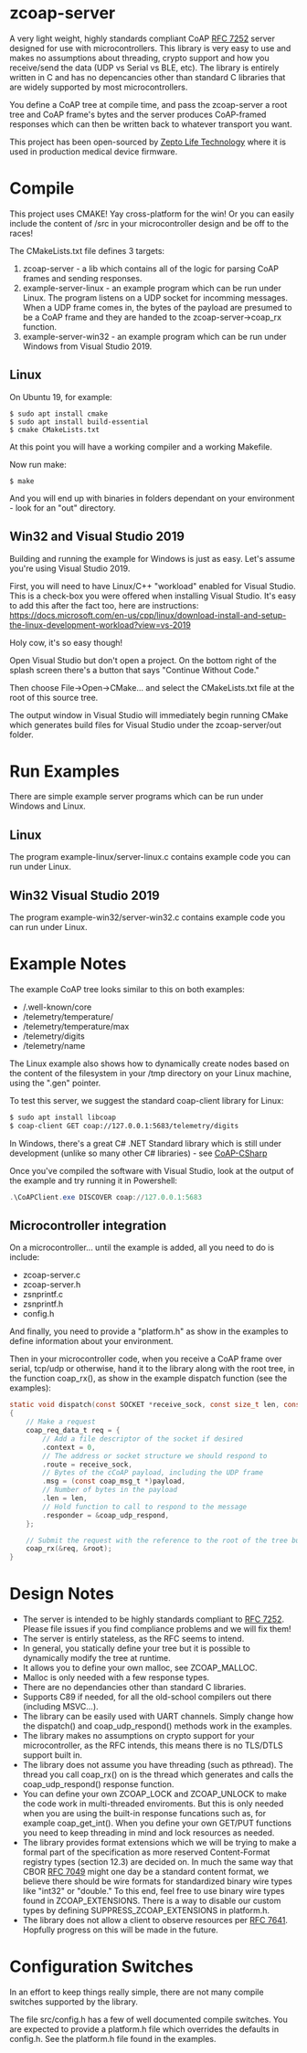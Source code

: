 # zcoap-server

A very light weight, highly standards compliant CoAP [RFC 7252](https://tools.ietf.org/html/rfc7252) server designed for use with microcontrollers.  This library is very easy to use and makes no assumptions about threading, crypto support and how you receive/send the data (UDP vs Serial vs BLE, etc).  The library is entirely written in C and has no depencancies other than standard C libraries that are widely supported by most microcontrollers.

You define a CoAP tree at compile time, and pass the zcoap-server a root tree and CoAP frame's bytes and the server produces CoAP-framed responses which can then be written back to whatever transport you want.

This project has been open-sourced by [Zepto Life Technology](http://zeptolife.com/) where it is used in production medical device firmware.

# Compile

This project uses CMAKE!  Yay cross-platform for the win!  Or you can easily include the content of /src in your microcontroller design and be off to the races!

The CMakeLists.txt file defines 3 targets:

1. zcoap-server - a lib which contains all of the logic for parsing CoAP frames and sending responses.
2. example-server-linux - an example program which can be run under Linux.  The program listens on a UDP socket for incomming messages.  When a UDP frame comes in, the bytes of the payload are presumed to be a CoAP frame and they are handed to the zcoap-server->coap_rx function.
3. example-server-win32 - an example program which can be run under Windows from Visual Studio 2019.

## Linux

 On Ubuntu 19, for example:

 ```
 $ sudo apt install cmake
 $ sudo apt install build-essential
 $ cmake CMakeLists.txt
```
At this point you will have a working compiler and a working Makefile.

Now run make:

```
$ make
```

And you will end up with binaries in folders dependant on your environment - look for an "out" directory.

## Win32  and Visual Studio 2019

Building and running the example for Windows is just as easy.  Let's assume you're using Visual Studio 2019.

First, you will need to have Linux/C++ "workload" enabled for Visual Studio.  This is a check-box you were offered when installing Visual Studio.  It's easy to add this after the fact too, here are instructions: https://docs.microsoft.com/en-us/cpp/linux/download-install-and-setup-the-linux-development-workload?view=vs-2019

Holy cow, it's so easy though!

Open Visual Studio but don't open a project.  On the bottom right of the splash screen there's a button that says "Continue Without Code."

Then choose File->Open->CMake... and select the CMakeLists.txt file at the root of this source tree.

The output window in Visual Studio will immediately begin running CMake which generates build files for Visual Studio under the zcoap-server/out folder.

# Run Examples

There are simple example server programs which can be run under Windows and Linux.

## Linux

The program example-linux/server-linux.c contains example code you can run under Linux.

## Win32 Visual Studio 2019

The program example-win32/server-win32.c contains example code you can run under Linux.

# Example Notes

The example CoAP tree looks similar to this on both examples:

* /.well-known/core
* /telemetry/temperature/
* /telemetry/temperature/max
* /telemetry/digits
* /telemetry/name

The Linux example also shows how to dynamically create nodes based on the content of the filesystem in your /tmp directory on your Linux machine, using the ".gen" pointer.

To test this server, we suggest the standard coap-client library for Linux:

```bash
$ sudo apt install libcoap
$ coap-client GET coap://127.0.0.1:5683/telemetry/digits
```

In Windows, there's a great C# .NET Standard library which is still under development (unlike so many other C# libraries) - see [CoAP-CSharp](https://github.com/Com-AugustCellars/CoAP-CSharp)

Once you've compiled the software with Visual Studio, look at the output of the example and try running it in Powershell:

```Powershell
.\CoAPClient.exe DISCOVER coap://127.0.0.1:5683
```
## Microcontroller integration

On a microcontroller... until the example is added, all you need to do is include:

* zcoap-server.c
* zcoap-server.h
* zsnprintf.c
* zsnprintf.h
* config.h

And finally, you need to provide a "platform.h" as show in the examples to define information about your environment.

Then in your microcontroller code, when you receive a CoAP frame over serial, tcp/udp or otherwise, hand it to the library along with the root tree, in the function coap_rx(), as show in the example dispatch function (see the examples):

```C
static void dispatch(const SOCKET *receive_sock, const size_t len, const uint8_t payload[])
{
    // Make a request
    coap_req_data_t req = {
        // Add a file descriptor of the socket if desired
        .context = 0,
        // The address or socket structure we should respond to
        .route = receive_sock,
        // Bytes of the cCoAP payload, including the UDP frame
        .msg = (const coap_msg_t *)payload,
        // Number of bytes in the payload
        .len = len,
        // Hold function to call to respond to the message
        .responder = &coap_udp_respond,
    };

    // Submit the request with the reference to the root of the tree built above
    coap_rx(&req, &root);
}
```

# Design Notes

* The server is intended to be highly standards compliant to [RFC 7252](https://tools.ietf.org/html/rfc7252).  Please file issues if you find compliance problems and we will fix them!
* The server is entirly stateless, as the RFC seems to intend.
* In general, you statically define your tree but it is possible to dynamically modify the tree at runtime.
* It allows you to define your own malloc, see ZCOAP_MALLOC.
* Malloc is only needed with a few response types.
* There are no dependancies other than standard C libraries.
* Supports C89 if needed, for all the old-school compilers out there (including MSVC...).
* The library can be easily used with UART channels.  Simply change how the dispatch() and coap_udp_respond() methods work in the examples.
* The library makes no assumptions on crypto support for your microcontroller, as the RFC intends, this means there is no TLS/DTLS support built in.
* The library does not assume you have threading (such as pthread).  The thread you call coap_rx() on is the thread which generates and calls the coap_udp_respond() response function.
* You can define your own ZCOAP_LOCK and ZCOAP_UNLOCK to make the code work in multi-threaded enviroments.  But this is only needed when you are using the built-in response funcations such as, for example coap_get_int().  When you define your own GET/PUT functions you need to keep threading in mind and lock resources as needed.
* The library provides format extensions which we will be trying to make a formal part of the specification as more reserved Content-Format registry types (section 12.3) are decided on.  In much the same way that CBOR [RFC 7049](https://tools.ietf.org/html/rfc7049) might one day be a standard content format, we believe there should be wire formats for standardized binary wire types like "int32" or "double."  To this end, feel free to use binary wire types found in ZCOAP_EXTENSIONS.  There is a way to disable our custom types by defining SUPPRESS_ZCOAP_EXTENSIONS in platform.h.
* The library does not allow a client to observe resources per [RFC 7641](https://tools.ietf.org/html/rfc7641).  Hopfully progress on this will be made in the future.

# Configuration Switches

In an effort to keep things really simple, there are not many compile switches supported by the library.

The file src/config.h has a few of well documented compile switches.  You are expected to provide a platform.h file which overrides the defaults in config.h.  See the platform.h file found in the examples.

